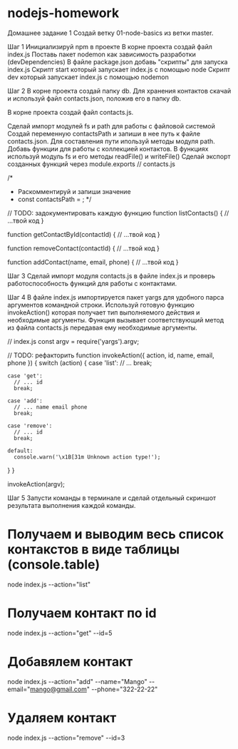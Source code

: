 # nodejs-homework

Домашнее задание 1 Создай ветку 01-node-basics из ветки master.

Шаг 1 Инициализируй npm в проекте В корне проекта создай файл index.js Поставь
пакет nodemon как зависимость разработки (devDependencies) В файле package.json
добавь "скрипты" для запуска index.js Скрипт start который запускает index.js с
помощью node Скрипт dev который запускает index.js с помощью nodemon

Шаг 2 В корне проекта создай папку db. Для хранения контактов скачай и используй
файл contacts.json, положив его в папку db.

В корне проекта создай файл contacts.js.

Сделай импорт модулей fs и path для работы с файловой системой Создай переменную
contactsPath и запиши в нее путь к файле contacts.json. Для составления пути
ипользуй методы модуля path. Добавь функции для работы с коллекцией контактов. В
функциях используй модуль fs и его методы readFile() и writeFile() Сделай
экспорт созданных функций через module.exports // contacts.js

/\*

-   Раскомментируй и запиши значение
-   const contactsPath = ; \*/

// TODO: задокументировать каждую функцию function listContacts() { // ...твой
код }

function getContactById(contactId) { // ...твой код }

function removeContact(contactId) { // ...твой код }

function addContact(name, email, phone) { // ...твой код }

Шаг 3 Сделай импорт модуля contacts.js в файле index.js и проверь
работоспособность функций для работы с контактами.

Шаг 4 В файле index.js импортируется пакет yargs для удобного парса аргументов
командной строки. Используй готовую функцию invokeAction() которая получает тип
выполняемого действия и необходимые аргументы. Функция вызывает соответствующий
метод из файла contacts.js передавая ему необходимые аргументы.

// index.js const argv = require('yargs').argv;

// TODO: рефакторить function invokeAction({ action, id, name, email, phone }) {
switch (action) { case 'list': // ... break;

    case 'get':
      // ... id
      break;

    case 'add':
      // ... name email phone
      break;

    case 'remove':
      // ... id
      break;

    default:
      console.warn('\x1B[31m Unknown action type!');

} }

invokeAction(argv);

Шаг 5 Запусти команды в терминале и сделай отдельный скриншот результата
выполнения каждой команды.

# Получаем и выводим весь список контакстов в виде таблицы (console.table)

node index.js --action="list"

# Получаем контакт по id

node index.js --action="get" --id=5

# Добавялем контакт

node index.js --action="add" --name="Mango" --email="mango@gmail.com"
--phone="322-22-22"

# Удаляем контакт

node index.js --action="remove" --id=3

